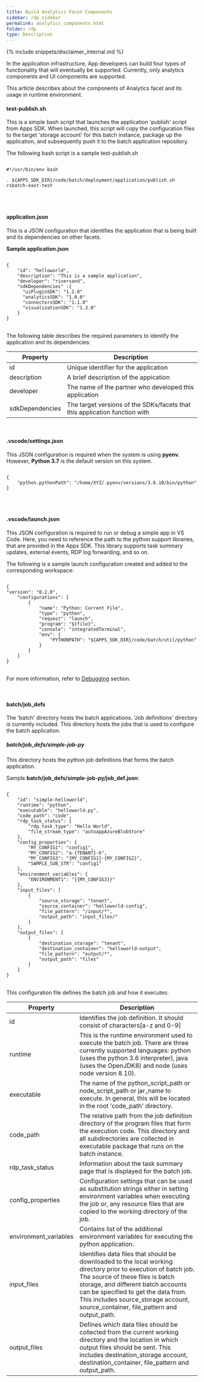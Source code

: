 ```yaml
---
title: Build Analytics Facet Components
sidebar: rdp_sidebar
permalink: analytics_components.html
folder: rdp
type: Description
---
```


{% include snippets/disclaimer_internal.md %} 

In the application infrastructure, App developers can build four types of functionality that will eventually be supported. Currently, only analytics components and UI components are supported.

This article describes about the components of Analytics facet and its usage in runtime environment.

#### test-publish.sh

This is a simple bash script that launches the application 'publish' script from Apps SDK. When launched, this script will copy the configuration files to the target 'storage account' for this batch instance, package up the application, and subsequently push it to the batch application repository.

The following bash script is a sample test-publish.sh

<pre>
<code>
#!/usr/bin/env bash

. ${APPS_SDK_DIR}/code/batch/deployment/application/publish.sh rsbatch-east-test
</code>
</pre>

<br>

#### application.json

This is a JSON configuration that identifies the application that is being built and its dependencies on other facets.

**Sample application.json**

<pre>
<code>
{
    "id": "helloworld",
    "description": "This is a sample application",
    "developer": "riversand",
    "sdkDependencies" :{
      "uiPluginSDK": "1.2.0"
      "analyticsSDK": "1.0.0" 
      "connectorsSDK": "1.1.0"
      "visualizationSDK": "1.3.0"
    }
}
</code>
</pre>

The following table describes the required parameters to identify the application and its dependencies:

| Property | Description |
|-----------|-------------|
| id | Unique identifier for the application |
| description | A brief description of the appication |
| developer | The name of the partner who developed this application |
| sdkDependencies | The target versions of the SDKs/facets that this application function with |

<br>

#### .vscode/settings.json

This JSON configuration is required when the system is using **pyenv**. However, **Python 3.7** is the default version on this system.

<pre>
<code>
{
    "python.pythonPath": "/home/XYZ/.pyenv/versions/3.6.10/bin/python"
}
</code>
</pre>

<br>

#### .vscode/launch.json

This JSON configuration is required to run or debug a simple app in VS Code. Here, you need to reference the path to the python support libraries, that are provided in the Apps SDK. This library supports task summary updates, external events, RDP log forwarding, and so on.

The following is a sample launch configuration created and added to the corresponding workspace:

<pre>
<code>
{
"version": "0.2.0",
    "configurations": [
        {
            "name": "Python: Current File",
            "type": "python",
            "request": "launch",
            "program": "${file}",
            "console": "integratedTerminal",
            "env": {
                "PYTHONPATH": "${APPS_SDK_DIR}/code/batch/util/python"
            }
        }
    ]
}
</code>
</pre>

For more information, refer to [Debugging](https://code.visualstudio.com/docs/editor/debugging#_launch-configurations) section.

<br>

#### batch/job_defs

The 'batch' directory hosts the batch applications. 'Job definitions' directory is currently included. This directory hosts the jobs that is used to configure the batch application.

##### batch/job_defs/simple-job-py

This directory hosts the python job definitions that forms the batch application.

Sample **batch/job_defs/simple-job-py/job_def.json**:

<pre>
<code>
{
    "id": "simple-helloworld",
    "runtime": "python",
    "executable": "helloworld.py",
    "code_path": "code",
    "rdp_task_status": {
        "rdp_task_type": "Hello World",
        "file_stream_type": "autoappAzureBlobStore"
    },
    "config_properties": {
        "MY_CONFIG1": "config1",
        "MY_CONFIG2": "a-{TENANT}-b",
        "MY_CONFIG3": "{MY_CONFIG1}-{MY_CONFIG2}",
        "SAMPLE_SUB_STR": "config1"
    },
    "environment_variables": {
        "ENVIRONMENT1": "{{MY_CONFIG3}}"
    },
    "input_files": [
        {
            "source_storage": "tenant",
            "source_container": "helloworld-config",
            "file_pattern": "/input/*",
            "output_path": "input_files/"
        }
    ],
    "output_files": [
        {
            "destination_storage": "tenant",
            "destination_container": "helloworld-output",
            "file_pattern": "output/*",
            "output_path": "files"
        }
    ]
}
</code>
</pre>

This configuration file defines the batch job and how it executes:

| Property | Description |
|----------|--------------|
|  id  | Identifies the job definition. It should consist of characters[a-z and 0-9] |
| runtime | This is the runtime environment used to execute the batch job. There are three currently supported languages: python (uses the python 3.6 interpreter), java (uses the OpenJDK8) and node (uses node version 8.10). |
| executable | The name of the python_script_path or node_script_path or jar_name to execute. In general, this will be located in the root 'code_path' directory. |
| code_path |  The relative path from the job definition directory of the program files that form the execution code. This directory and all subdirectories are collected in executable package that runs on the batch instance. |
| rdp_task_status | Information about the task summary page that is displayed for the batch job. | 
| config_properties | Configuration settings that can be used as substitution strings either in setting environment variables when executing the job or, any resource files that are copied to the working directory of the job. |
| environment_variables | Contains list of the additional environment variables for executing the python application. |
| input_files | Identifies data files that should be downloaded to the local working directory prior to execution of batch job. The source of these files is batch storage, and different batch accounts can be specified to get the data from. This includes source_storage account, source_container, file_pattern and output_path. | 
| output_files | Defines which data files should be collected from the current working directory and the location in which output files should be sent. This includes destination_storage account, destination_container, file_pattern and output_path. |